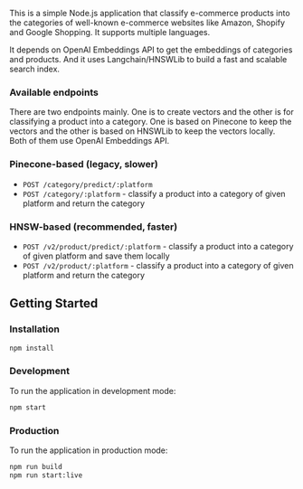 This is a simple Node.js application that classify e-commerce products into the categories of well-known e-commerce websites like Amazon, Shopify and Google Shopping. It supports multiple languages.

It depends on OpenAI Embeddings API to get the embeddings of categories and products. And it uses Langchain/HNSWLib to build a fast and scalable search index.

### Available endpoints

There are two endpoints mainly. One is to create vectors and the other is for classifying a product into a category. One is based on Pinecone to keep the vectors and the other is based on HNSWLib to keep the vectors locally. Both of them use OpenAI Embeddings API.
### Pinecone-based (legacy, slower)
- `POST /category/predict/:platform`
- `POST /category/:platform` - classify a product into a category of given platform and return the category

### HNSW-based (recommended, faster)
- `POST /v2/product/predict/:platform` - classify a product into a category of given platform and save them locally
- `POST /v2/product/:platform` - classify a product into a category of given platform and return the category

## Getting Started

### Installation

```bash
npm install
```

### Development

To run the application in development mode:

```bash
npm start
```

### Production

To run the application in production mode:

```bash
npm run build
npm run start:live
```
